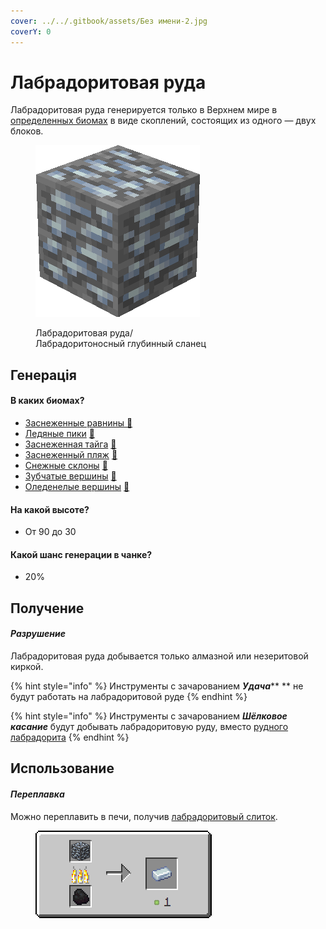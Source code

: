 ```yaml
---
cover: ../../.gitbook/assets/Без имени-2.jpg
coverY: 0
---
```


# Лабрадоритовая руда

Лабрадоритовая руда генерируется только в Верхнем мире в [определенных биомах](labradoritovaya-ruda.md#v-kakikh-biomakh) в виде скоплений, состоящих из одного — двух блоков.

<figure><img src="../../.gitbook/assets/silver_ore.gif" alt=""><figcaption><p>Лабрадоритовая руда/<br>Лабрадоритоносный глубинный сланец</p></figcaption></figure>

## Генерація

#### В каких биомах?

* [Заснеженные равнины](https://minecraft.fandom.com/ru/wiki/%D0%97%D0%B0%D1%81%D0%BD%D0%B5%D0%B6%D0%B5%D0%BD%D0%BD%D1%8B%D0%B5\_%D1%80%D0%B0%D0%B2%D0%BD%D0%B8%D0%BD%D1%8B)[ 🔗](https://minecraft.fandom.com/ru/wiki/%D0%A2%D1%91%D0%BF%D0%BB%D1%8B%D0%B9\_%D0%BE%D0%BA%D0%B5%D0%B0%D0%BD)
* [Ледяные пики](https://minecraft.fandom.com/ru/wiki/%D0%9B%D0%B5%D0%B4%D1%8F%D0%BD%D1%8B%D0%B5\_%D0%BF%D0%B8%D0%BA%D0%B8) [🔗](https://minecraft.fandom.com/ru/wiki/%D0%A2%D1%91%D0%BF%D0%BB%D1%8B%D0%B9\_%D0%BE%D0%BA%D0%B5%D0%B0%D0%BD)
* [Заснеженная тайга](https://minecraft.fandom.com/ru/wiki/%D0%97%D0%B0%D1%81%D0%BD%D0%B5%D0%B6%D0%B5%D0%BD%D0%BD%D0%B0%D1%8F\_%D1%82%D0%B0%D0%B9%D0%B3%D0%B0) [🔗](https://minecraft.fandom.com/ru/wiki/%D0%A2%D1%91%D0%BF%D0%BB%D1%8B%D0%B9\_%D0%BE%D0%BA%D0%B5%D0%B0%D0%BD)
* [Заснеженный пляж](https://minecraft.fandom.com/ru/wiki/%D0%97%D0%B0%D1%81%D0%BD%D0%B5%D0%B6%D0%B5%D0%BD%D0%BD%D1%8B%D0%B9\_%D0%BF%D0%BB%D1%8F%D0%B6) [🔗](https://minecraft.fandom.com/ru/wiki/%D0%A2%D1%91%D0%BF%D0%BB%D1%8B%D0%B9\_%D0%BE%D0%BA%D0%B5%D0%B0%D0%BD)
* [Снежные склоны](https://minecraft.fandom.com/ru/wiki/%D0%A1%D0%BD%D0%B5%D0%B6%D0%BD%D1%8B%D0%B5\_%D1%81%D0%BA%D0%BB%D0%BE%D0%BD%D1%8B) [🔗](https://minecraft.fandom.com/ru/wiki/%D0%A2%D1%91%D0%BF%D0%BB%D1%8B%D0%B9\_%D0%BE%D0%BA%D0%B5%D0%B0%D0%BD)
* [Зубчатые вершины](https://minecraft.fandom.com/ru/wiki/%D0%97%D1%83%D0%B1%D1%87%D0%B0%D1%82%D1%8B%D0%B5\_%D0%B2%D0%B5%D1%80%D1%88%D0%B8%D0%BD%D1%8B) [🔗](https://minecraft.fandom.com/ru/wiki/%D0%A2%D1%91%D0%BF%D0%BB%D1%8B%D0%B9\_%D0%BE%D0%BA%D0%B5%D0%B0%D0%BD)
* [Оледенелые вершины](https://minecraft.fandom.com/ru/wiki/%D0%9E%D0%BB%D0%B5%D0%B4%D0%B5%D0%BD%D0%B5%D0%BB%D1%8B%D0%B5\_%D0%B2%D0%B5%D1%80%D1%88%D0%B8%D0%BD%D1%8B) [🔗](https://minecraft.fandom.com/ru/wiki/%D0%A2%D1%91%D0%BF%D0%BB%D1%8B%D0%B9\_%D0%BE%D0%BA%D0%B5%D0%B0%D0%BD)

#### На какой высоте?

* От 90 до 30

#### Какой шанс генерации в чанке?

* 20%

## Получение

#### _Разрушение_

Лабрадоритовая руда добывается только алмазной или незеритовой киркой.

{% hint style="info" %}
Инструменты с зачарованием _**Удача**_** ** не будут работать на лабрадоритовой руде
{% endhint %}

{% hint style="info" %}
Инструменты с зачарованием _**Шёлковое касание**_ будут добывать лабрадоритовую руду, вместо [рудного лабрадорита](../materialy/metally-i-mineraly/rudnyi-labradorit.md)
{% endhint %}

## Использование

#### _Переплавка_

Можно переплавить в печи, получив [лабрадоритовый слиток](../materialy/metally-i-mineraly/labradoritovyi-slitok.md).

<figure><img src="../../.gitbook/assets/silver_ore_ingot_result.gif" alt=""><figcaption></figcaption></figure>
